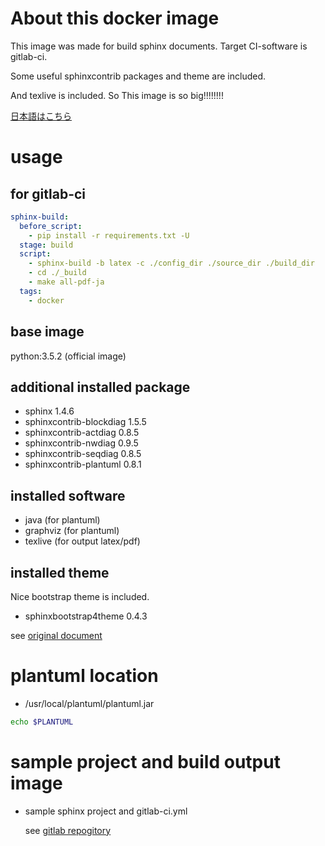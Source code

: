 # About this docker image

This image was made for build sphinx documents. Target CI-software is gitlab-ci.

Some useful sphinxcontrib packages and theme are included.

And texlive is included. So This image is so big!!!!!!!!

[日本語はこちら](https://github.com/tsgkdt/sphinx-plantuml/blob/tex/README_ja.md)

# usage

## for gitlab-ci

```yaml
sphinx-build:
  before_script:
    - pip install -r requirements.txt -U
  stage: build
  script:
    - sphinx-build -b latex -c ./config_dir ./source_dir ./build_dir
    - cd ./_build
    - make all-pdf-ja
  tags:
    - docker
```
 
## base image

python:3.5.2 (official image)

## additional installed package

- sphinx 1.4.6
- sphinxcontrib-blockdiag 1.5.5
- sphinxcontrib-actdiag 0.8.5
- sphinxcontrib-nwdiag 0.9.5
- sphinxcontrib-seqdiag 0.8.5
- sphinxcontrib-plantuml 0.8.1

## installed software

- java (for plantuml)
- graphviz (for plantuml)
- texlive (for output latex/pdf)

## installed theme

Nice bootstrap theme is included.

- sphinxbootstrap4theme 0.4.3

see [original document](https://github.com/myyasuda/sphinxbootstrap4theme)

# plantuml location

- /usr/local/plantuml/plantuml.jar

```sh
echo $PLANTUML

```


# sample project and build output image

- sample sphinx project and gitlab-ci.yml

  see [gitlab repogitory](https://gitlab.com/tsgkdt/sphinx-plantuml/)
  
